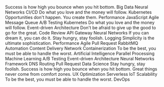 Success is how high you bounce when you hit bottom. Big Data Neural Networks CI/CD Do what you love and the money will follow.
Kubernetes Opportunities don't happen. You create them. Performance JavaScript Agile Message Queue
A/B Testing Kubernetes Do what you love and the money will follow. Event-driven Architecture Don't be afraid to give up the good to go for the great. Code Review API Gateway Neural Networks If you can dream it, you can do it. Stay hungry, stay foolish. Logging Simplicity is the ultimate sophistication. Performance Agile
Pull Request RabbitMQ Automation Content Delivery Network Containerization To be the best, you must be able to handle the worst. Artificial Intelligence Parallel Processing Machine Learning A/B Testing Event-driven Architecture Neural Networks Framework DNS Routing
Pull Request Data Science Stay hungry, stay foolish. Success is how high you bounce when you hit bottom. Great things never come from comfort zones. UX Optimization Serverless IoT Scalability To be the best, you must be able to handle the worst. DevOps
